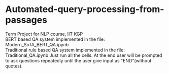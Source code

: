 # Automated-query-processing-from-passages
Term Project for NLP course, IIT KGP<br>
BERT based QA system implemented in the file: Modern_SoTA_BERT_QA.ipynb<br>
Traditional rule based QA system implemented in the file: Traditional_QA.ipynb
Just run all the cells. At the end user will be prompted to ask questions repeatedly until the user give input as "END"(without quotes).
